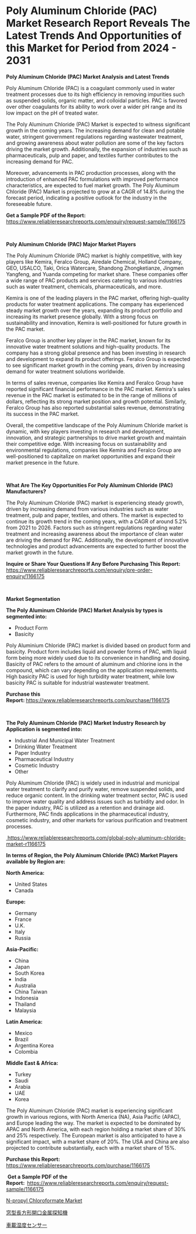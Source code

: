 <p><h1>Poly Aluminum Chloride (PAC) Market Research Report Reveals The Latest Trends And Opportunities of this Market for Period from 2024 - 2031</h1></p><p><strong>Poly Aluminum Chloride (PAC) Market Analysis and Latest Trends</strong></p>
<p><p>Poly Aluminum Chloride (PAC) is a coagulant commonly used in water treatment processes due to its high efficiency in removing impurities such as suspended solids, organic matter, and colloidal particles. PAC is favored over other coagulants for its ability to work over a wider pH range and its low impact on the pH of treated water.</p><p>The Poly Aluminum Chloride (PAC) Market is expected to witness significant growth in the coming years. The increasing demand for clean and potable water, stringent government regulations regarding wastewater treatment, and growing awareness about water pollution are some of the key factors driving the market growth. Additionally, the expansion of industries such as pharmaceuticals, pulp and paper, and textiles further contributes to the increasing demand for PAC.</p><p>Moreover, advancements in PAC production processes, along with the introduction of enhanced PAC formulations with improved performance characteristics, are expected to fuel market growth. The Poly Aluminum Chloride (PAC) Market is projected to grow at a CAGR of 14.8% during the forecast period, indicating a positive outlook for the industry in the foreseeable future.</p></p>
<p><strong>Get a Sample PDF of the Report:&nbsp;</strong> <a href="https://www.reliableresearchreports.com/enquiry/request-sample/1166175">https://www.reliableresearchreports.com/enquiry/request-sample/1166175</a></p>
<p>&nbsp;</p>
<p><strong>Poly Aluminum Chloride (PAC) Major Market Players</strong></p>
<p><p>The Poly Aluminum Chloride (PAC) market is highly competitive, with key players like Kemira, Feralco Group, Airedale Chemical, Holland Company, GEO, USALCO, Taki, Orica Watercare, Shandong Zhongketianze, Jingmen Yangfeng, and Yuanda competing for market share. These companies offer a wide range of PAC products and services catering to various industries such as water treatment, chemicals, pharmaceuticals, and more.</p><p>Kemira is one of the leading players in the PAC market, offering high-quality products for water treatment applications. The company has experienced steady market growth over the years, expanding its product portfolio and increasing its market presence globally. With a strong focus on sustainability and innovation, Kemira is well-positioned for future growth in the PAC market.</p><p>Feralco Group is another key player in the PAC market, known for its innovative water treatment solutions and high-quality products. The company has a strong global presence and has been investing in research and development to expand its product offerings. Feralco Group is expected to see significant market growth in the coming years, driven by increasing demand for water treatment solutions worldwide.</p><p>In terms of sales revenue, companies like Kemira and Feralco Group have reported significant financial performance in the PAC market. Kemira's sales revenue in the PAC market is estimated to be in the range of millions of dollars, reflecting its strong market position and growth potential. Similarly, Feralco Group has also reported substantial sales revenue, demonstrating its success in the PAC market.</p><p>Overall, the competitive landscape of the Poly Aluminum Chloride market is dynamic, with key players investing in research and development, innovation, and strategic partnerships to drive market growth and maintain their competitive edge. With increasing focus on sustainability and environmental regulations, companies like Kemira and Feralco Group are well-positioned to capitalize on market opportunities and expand their market presence in the future.</p></p>
<p>&nbsp;</p>
<p><strong>What Are The Key Opportunities For Poly Aluminum Chloride (PAC) Manufacturers?</strong></p>
<p><p>The Poly Aluminum Chloride (PAC) market is experiencing steady growth, driven by increasing demand from various industries such as water treatment, pulp and paper, textiles, and others. The market is expected to continue its growth trend in the coming years, with a CAGR of around 5.2% from 2021 to 2026. Factors such as stringent regulations regarding water treatment and increasing awareness about the importance of clean water are driving the demand for PAC. Additionally, the development of innovative technologies and product advancements are expected to further boost the market growth in the future.</p></p>
<p><strong>Inquire or Share Your Questions If Any Before Purchasing This Report:</strong> <a href="https://www.reliableresearchreports.com/enquiry/pre-order-enquiry/1166175">https://www.reliableresearchreports.com/enquiry/pre-order-enquiry/1166175</a></p>
<p>&nbsp;</p>
<p><strong>Market Segmentation</strong></p>
<p><strong>The Poly Aluminum Chloride (PAC) Market Analysis by types is segmented into:</strong></p>
<p><ul><li>Product Form</li><li>Basicity</li></ul></p>
<p><p>Poly Aluminium Chloride (PAC) market is divided based on product form and basicity. Product form includes liquid and powder forms of PAC, with liquid form being more widely used due to its convenience in handling and dosing. Basicity of PAC refers to the amount of aluminum and chlorine ions in the compound, which can vary depending on the application requirements. High basicity PAC is used for high turbidity water treatment, while low basicity PAC is suitable for industrial wastewater treatment.</p></p>
<p><strong>Purchase this Report:&nbsp;</strong><a href="https://www.reliableresearchreports.com/purchase/1166175">https://www.reliableresearchreports.com/purchase/1166175</a></p>
<p>&nbsp;</p>
<p><strong>The Poly Aluminum Chloride (PAC) Market Industry Research by Application is segmented into:</strong></p>
<p><ul><li>Industrial And Municipal Water Treatment</li><li>Drinking Water Treatment</li><li>Paper Industry</li><li>Pharmaceutical Industry</li><li>Cosmetic Industry</li><li>Other</li></ul></p>
<p><p>Poly Aluminum Chloride (PAC) is widely used in industrial and municipal water treatment to clarify and purify water, remove suspended solids, and reduce organic content. In the drinking water treatment sector, PAC is used to improve water quality and address issues such as turbidity and odor. In the paper industry, PAC is utilized as a retention and drainage aid. Furthermore, PAC finds applications in the pharmaceutical industry, cosmetic industry, and other markets for various purification and treatment processes.</p></p>
<p><a href="https://www.reliableresearchreports.com/global-poly-aluminum-chloride-market-r1166175">&nbsp;https://www.reliableresearchreports.com/global-poly-aluminum-chloride-market-r1166175</a></p>
<p><strong>In terms of Region, the Poly Aluminum Chloride (PAC) Market Players available by Region are:</strong></p>
<p>
    <p> <strong> North America: </strong>
        <ul>
            <li>United States</li>
            <li>Canada</li>
        </ul>
        </p> 
    <p> <strong> Europe: </strong>
        <ul>
            <li>Germany</li>
            <li>France</li>
            <li>U.K.</li>
            <li>Italy</li>
            <li>Russia</li>
        </ul>
        </p> 
    <p> <strong> Asia-Pacific: </strong>
        <ul>
            <li>China</li>
            <li>Japan</li>
            <li>South Korea</li>
            <li>India</li>
            <li>Australia</li>
            <li>China Taiwan</li>
            <li>Indonesia</li>
            <li>Thailand</li>
            <li>Malaysia</li>
        </ul>
        </p> 
    <p> <strong> Latin America: </strong>
        <ul>
            <li>Mexico</li>
            <li>Brazil</li>
            <li>Argentina Korea</li>
            <li>Colombia</li>
        </ul>
        </p> 
    <p> <strong> Middle East & Africa: </strong>
        <ul>
            <li>Turkey</li>
            <li>Saudi</li>
            <li>Arabia</li>
            <li>UAE</li>
            <li>Korea</li>
        </ul>
    </p>
    </p>
<p><p>The Poly Aluminum Chloride (PAC) market is experiencing significant growth in various regions, with North America (NA), Asia Pacific (APAC), and Europe leading the way. The market is expected to be dominated by APAC and North America, with each region holding a market share of 30% and 25% respectively. The European market is also anticipated to have a significant impact, with a market share of 20%. The USA and China are also projected to contribute substantially, each with a market share of 15%.</p></p>
<p><strong>Purchase this Report: </strong><a href="https://www.reliableresearchreports.com/purchase/1166175">https://www.reliableresearchreports.com/purchase/1166175</a></p>
<p>&nbsp;<strong>Get a Sample PDF of the Report:&nbsp;&nbsp;</strong><a href="https://www.reliableresearchreports.com/enquiry/request-sample/1166175">https://www.reliableresearchreports.com/enquiry/request-sample/1166175</a></p>
<p><strong></strong></p>
<p><p><a href="https://github.com/Hazelklievgspy6vdcsmu106w/Market-Research-Report-List-3/blob/main/n-propyl-chloroformate-market.md">N-propyl Chloroformate Market</a></p><p><a href="https://github.com/xtkhtofdt934839/Market-Research-Report-List-2/blob/main/3962455137016.md">窓型長方形開口金属探知機</a></p><p><a href="https://github.com/ddwcuskozol07187/Market-Research-Report-List-2/blob/main/8557724137017.md">車載湿度センサー</a></p></p>